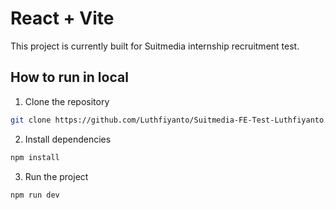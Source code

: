 # React + Vite

This project is currently built for Suitmedia internship recruitment test.

## How to run in local
1. Clone the repository
  ```bash
  git clone https://github.com/Luthfiyanto/Suitmedia-FE-Test-Luthfiyanto.git
  ```
2. Install dependencies
  ```bash
  npm install
  ```
3. Run the project
  ```bash
  npm run dev
  ```